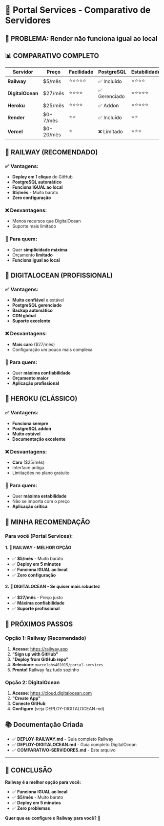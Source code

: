 # 🚀 Portal Services - Comparativo de Servidores

## 🎯 **PROBLEMA**: Render não funciona igual ao local

## 📊 **COMPARATIVO COMPLETO**

| Servidor | Preço | Facilidade | PostgreSQL | Estabilidade | Recomendação |
|----------|-------|------------|------------|--------------|--------------|
| **Railway** | $5/mês | ⭐⭐⭐⭐⭐ | ✅ Incluído | ⭐⭐⭐⭐ | 🥇 **MELHOR** |
| **DigitalOcean** | $27/mês | ⭐⭐⭐⭐ | ✅ Gerenciado | ⭐⭐⭐⭐⭐ | 🥈 **PROFISSIONAL** |
| **Heroku** | $25/mês | ⭐⭐⭐⭐ | ✅ Addon | ⭐⭐⭐⭐⭐ | 🥉 **CLÁSSICO** |
| **Render** | $0-7/mês | ⭐⭐ | ✅ Incluído | ⭐⭐ | ❌ **PROBLEMAS** |
| **Vercel** | $0-20/mês | ⭐ | ❌ Limitado | ⭐⭐⭐ | ❌ **COMPLICADO** |

## 🥇 **RAILWAY (RECOMENDADO)**

### **✅ Vantagens:**
- **Deploy em 1 clique** do GitHub
- **PostgreSQL automático**
- **Funciona IGUAL ao local**
- **$5/mês** - Muito barato
- **Zero configuração**

### **❌ Desvantagens:**
- Menos recursos que DigitalOcean
- Suporte mais limitado

### **🎯 Para quem:**
- Quer **simplicidade máxima**
- Orçamento **limitado**
- **Funciona igual ao local**

## 🥈 **DIGITALOCEAN (PROFISSIONAL)**

### **✅ Vantagens:**
- **Muito confiável** e estável
- **PostgreSQL gerenciado**
- **Backup automático**
- **CDN global**
- **Suporte excelente**

### **❌ Desvantagens:**
- **Mais caro** ($27/mês)
- Configuração um pouco mais complexa

### **🎯 Para quem:**
- Quer **máxima confiabilidade**
- **Orçamento maior**
- **Aplicação profissional**

## 🥉 **HEROKU (CLÁSSICO)**

### **✅ Vantagens:**
- **Funciona sempre**
- **PostgreSQL addon**
- **Muito estável**
- **Documentação excelente**

### **❌ Desvantagens:**
- **Caro** ($25/mês)
- Interface antiga
- Limitações no plano gratuito

### **🎯 Para quem:**
- Quer **máxima estabilidade**
- Não se importa com o preço
- **Aplicação crítica**

## 🎯 **MINHA RECOMENDAÇÃO**

### **Para você (Portal Services):**

#### **1. 🥇 RAILWAY** - **MELHOR OPÇÃO**
- ✅ **$5/mês** - Muito barato
- ✅ **Deploy em 5 minutos**
- ✅ **Funciona IGUAL ao local**
- ✅ **Zero configuração**

#### **2. 🥈 DIGITALOCEAN** - **Se quiser mais robustez**
- ✅ **$27/mês** - Preço justo
- ✅ **Máxima confiabilidade**
- ✅ **Suporte profissional**

## 🚀 **PRÓXIMOS PASSOS**

### **Opção 1: Railway (Recomendado)**
1. **Acesse**: https://railway.app
2. **"Sign up with GitHub"**
3. **"Deploy from GitHub repo"**
4. **Selecione**: `marcelohs402015/portal-services`
5. **Pronto!** Railway faz tudo sozinho

### **Opção 2: DigitalOcean**
1. **Acesse**: https://cloud.digitalocean.com
2. **"Create App"**
3. **Conecte GitHub**
4. **Configure** (veja DEPLOY-DIGITALOCEAN.md)

## 📚 **Documentação Criada**
- ✅ **DEPLOY-RAILWAY.md** - Guia completo Railway
- ✅ **DEPLOY-DIGITALOCEAN.md** - Guia completo DigitalOcean
- ✅ **COMPARATIVO-SERVIDORES.md** - Este arquivo

---

## 🎉 **CONCLUSÃO**

**Railway é a melhor opção para você:**
- ✅ **Funciona IGUAL ao local**
- ✅ **$5/mês** - Muito barato
- ✅ **Deploy em 5 minutos**
- ✅ **Zero problemas**

**Quer que eu configure o Railway para você?** 🚀
